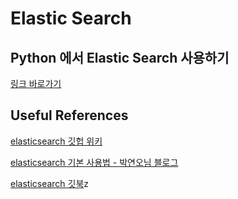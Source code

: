 # Elastic Search 

## Python 에서 Elastic Search 사용하기 

[링크 바로가기](https://github.com/limdongjin/TIL/tree/master/elasticsearch/python)

## Useful References

[elasticsearch 깃헙 위키](https://github.com/higee/elastic/wiki/API)

[elasticsearch 기본 사용법 - 박연오님 블로그](https://bakyeono.net/post/2016-06-03-start-elasticsearch.html)

[elasticsearch 깃북](https://elasticsearch.oofbird.net/getting-started.html)z

